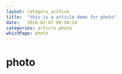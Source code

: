 ```yaml
---
layout: category_archive
title:  "this is a article demo for photo"
date:   2016-02-07 00:58:24
categories: article photo
whichPage: photo
---
```


# photo
